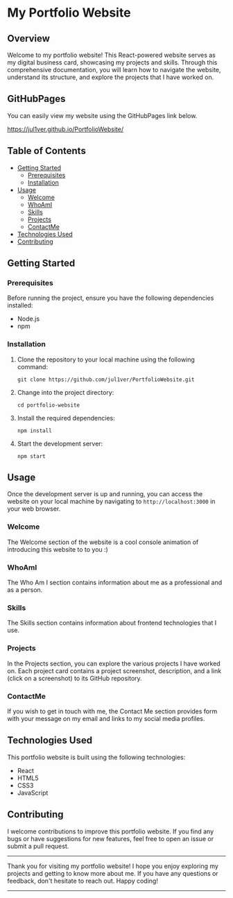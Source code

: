 # My Portfolio Website

## Overview

Welcome to my portfolio website! This React-powered website serves as my digital business card, showcasing my projects and skills. Through this comprehensive documentation, you will learn how to navigate the website, understand its structure, and explore the projects that I have worked on.

## GitHubPages

You can easily view my website using the GitHubPages link below.

https://jul1ver.github.io/PortfolioWebsite/

## Table of Contents

- [Getting Started](#getting-started)
  - [Prerequisites](#prerequisites)
  - [Installation](#installation)
- [Usage](#usage)
  - [Welcome](#welcome)
  - [WhoAmI](#whoami)
  - [Skills](#skills)
  - [Projects](#projects)
  - [ContactMe](#contactme)
- [Technologies Used](#technologies-used)
- [Contributing](#contributing)

## Getting Started

### Prerequisites

Before running the project, ensure you have the following dependencies installed:

- Node.js
- npm

### Installation

1. Clone the repository to your local machine using the following command:

   ```
   git clone https://github.com/jul1ver/PortfolioWebsite.git
   ```
2. Change into the project directory:

   ```
   cd portfolio-website
   ```
  
3. Install the required dependencies:

   ```
   npm install
   ```

4. Start the development server:

   ```
   npm start
   ```

## Usage

Once the development server is up and running, you can access the website on your local machine by navigating to `http://localhost:3000` in your web browser.

### Welcome 

The Welcome section of the website is a cool console animation of introducing this website to to you :)

### WhoAmI

The Who Am I section contains information about me as a professional and as a person.

### Skills

The Skills section contains information about frontend technologies that I use.

### Projects

In the Projects section, you can explore the various projects I have worked on. Each project card contains a project screenshot, description, and a link (click on a screenshot) to its GitHub repository.

### ContactMe

If you wish to get in touch with me, the Contact Me section provides form with your message on my email and links to my social media profiles.

## Technologies Used

This portfolio website is built using the following technologies:

- React
- HTML5
- CSS3
- JavaScript

## Contributing

I welcome contributions to improve this portfolio website. If you find any bugs or have suggestions for new features, feel free to open an issue or submit a pull request.

---

Thank you for visiting my portfolio website! I hope you enjoy exploring my projects and getting to know more about me. If you have any questions or feedback, don't hesitate to reach out. Happy coding!

---
